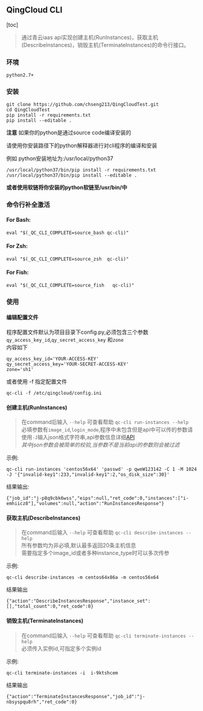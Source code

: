 ## QingCloud CLI
[toc]
> 通过青云iaas api实现创建主机(RunInstances)，获取主机(DescribeInstances)，销毁主机(TerminateInstances)的命令行接口。


### 环境
```
python2.7+

```


### 安装

```
git clone https://github.com/chseng213/QingCloudTest.git
cd QingCloudTest
pip install -r requirements.txt
pip install --editable .
```
**注意**
如果你的python是通过source code编译安装的   

请使用你安装路径下的python解释器进行对cli程序的编译和安装 
 
例如 python安装地址为:/usr/local/python37
```
/usr/local/python37/bin/pip install -r requirements.txt
/usr/local/python37/bin/pip install --editable .
```
**或者使用软链将你安装的python软链至/usr/bin/中**



### 命令行补全激活
#### For Bash:
```
eval "$(_QC_CLI_COMPLETE=source_bash qc-cli)"

```

#### For Zsh:
```
eval "$(_QC_CLI_COMPLETE=source_zsh  qc-cli)"

```

#### For Fish:
```
eval "$(_QC_CLI_COMPLETE=source_fish   qc-cli)"

```

### 使用
#### 编辑配置文件
程序配置文件默认为项目目录下config.py,必须包含三个参数`qy_access_key_id`,`qy_secret_access_key` 和`zone`  
内容如下
```
qy_access_key_id='YOUR-ACCESS-KEY'
qy_secret_access_key='YOUR-SECRET-ACCESS-KEY'
zone='sh1'  
```
或者使用 -f 指定配置文件
```
qc-cli -f /etc/qingcloud/config.ini
```

#### 创建主机(RunInstances)
>在command后输入  `--help` 可查看帮助 `qc-cli run-instances --help`  
必填参数有`image_id`,`login_mode`,程序中未包含但是api中可以传的参数请使用`-J`输入json格式字符串,api参数信息详细[API](<https://docs.qingcloud.com/product/api/>)  
*其中json参数会被简单的校验,当参数不是当前api的参数则会被过滤*

示例:
```
qc-cli run-instances 'centos56x64' 'passwd' -p qweW123142 -C 1 -M 1024 -J '{"invalid-key1":233,"invalid-key1":2,"os_disk_size":30}'
```

结果输出:
```
{"job_id":"j-p8q9cbk6wss","eips":null,"ret_code":0,"instances":["i-emhiicz8"],"volumes":null,"action":"RunInstancesResponse"}
```

#### 获取主机(DescribeInstances)
>在command后输入  `--help` 可查看帮助 `qc-cli describe-instances --help`  
所有参数均为非必填,默认最多返回20条主机信息  
需要指定多个image_id或者多种instance_type时可以多次传参

示例:
```
qc-cli describe-instances -m centos64x86a -m centos56x64
```

结果输出
```
{"action":"DescribeInstancesResponse","instance_set":[],"total_count":0,"ret_code":0}

```

#### 销毁主机(TerminateInstances)
> 在command后输入  `--help` 可查看帮助 `qc-cli terminate-instances --help`  
必须传入实例id,可指定多个实例id

示例:
```
qc-cli terminate-instances -i  i-9ktshcem
```

结果输出
```
{"action":"TerminateInstancesResponse","job_id":"j-nbsyspqu8rh","ret_code":0}
```